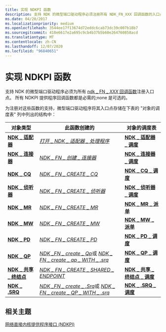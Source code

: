 ```yaml
---
title: 实现 NDKPI 函数
description: 支持 NDK 的微型端口驱动程序必须注册所有 NDK_FN_XXX 回调函数的入口点。 所有 NDKPI 提供程序回调函数都是必需的;none 是可选的。
ms.date: 04/20/2017
ms.localizationpriority: medium
ms.openlocfilehash: 3544ee17f13674d72eddc6cab73dc39c007b18b7
ms.sourcegitcommit: 418e6617e2a695c9cb4b37b5b60e264760858acd
ms.translationtype: MT
ms.contentlocale: zh-CN
ms.lasthandoff: 12/07/2020
ms.locfileid: "96840651"
---
```

# <a name="implementing-ndkpi-functions"></a>实现 NDKPI 函数


支持 NDK 的微型端口驱动程序必须为所有 [ndk \_ FN \_ *XXX* 回调函数](/windows-hardware/drivers/ddi/_netvista/)注册入口点。 所有 NDKPI 提供程序回调函数都是必需的;none 是可选的。

为注册对这些函数的支持，微型端口驱动程序将其入口点存储在下表的 "对象的调度表" 列中列出的结构中：

| 对象类型                                               | 此函数创建的                                                                                                       | 对象的调度表                                                      |
|-----------------------------------------------------------|--------------------------------------------------------------------------------------------------------------------------------|------------------------------------------------------------------------------|
| [**NDK \_ 适配器**](/windows-hardware/drivers/ddi/ndkpi/ns-ndkpi-_ndk_adapter)                  | [*打开 \_ NDK \_ 适配器 \_ 处理程序*](/windows-hardware/drivers/ddi/ndisndk/nc-ndisndk-open_ndk_adapter_handler)                                                             | [**NDK \_ 适配器 \_ 调度**](/windows-hardware/drivers/ddi/ndkpi/ns-ndkpi-_ndk_adapter_dispatch)                  |
| [**NDK \_ 连接器**](/windows-hardware/drivers/ddi/ndkpi/ns-ndkpi-_ndk_connector)              | [*NDK \_ FN \_ 创建 \_ 连接器*](/windows-hardware/drivers/ddi/ndkpi/nc-ndkpi-ndk_fn_create_connector)                                                               | [**NDK \_ 连接器 \_ 调度**](/windows-hardware/drivers/ddi/ndkpi/ns-ndkpi-_ndk_connector_dispatch)              |
| [**NDK \_ CQ**](/windows-hardware/drivers/ddi/ndkpi/ns-ndkpi-_ndk_cq)                            | [*NDK \_ FN \_ CREATE \_ CQ*](/windows-hardware/drivers/ddi/ndkpi/nc-ndkpi-ndk_fn_create_cq)                                                                             | [**NDK \_ CQ \_ 调度**](/windows-hardware/drivers/ddi/ndkpi/ns-ndkpi-_ndk_cq_dispatch)                            |
| [**NDK \_ 侦听器**](/windows-hardware/drivers/ddi/ndkpi/ns-ndkpi-_ndk_listener)                | [*NDK \_ FN \_ CREATE \_ 侦听器*](/windows-hardware/drivers/ddi/ndkpi/nc-ndkpi-ndk_fn_create_listener)                                                                 | [**NDK \_ 侦听器 \_ 调度**](/windows-hardware/drivers/ddi/ndkpi/ns-ndkpi-_ndk_listener_dispatch)                |
| [**NDK \_ MR**](/windows-hardware/drivers/ddi/ndkpi/ns-ndkpi-_ndk_mr)                            | [*NDK \_ FN \_ CREATE \_ MR*](/windows-hardware/drivers/ddi/ndkpi/nc-ndkpi-ndk_fn_create_mr)                                                                             | [**NDK \_ MR \_ 派单**](/windows-hardware/drivers/ddi/ndkpi/ns-ndkpi-_ndk_mr_dispatch)                            |
| [**NDK \_ MW**](/windows-hardware/drivers/ddi/ndkpi/ns-ndkpi-_ndk_mw)                            | [*NDK \_ FN \_ CREATE \_ MW*](/windows-hardware/drivers/ddi/ndkpi/nc-ndkpi-ndk_fn_create_mw)                                                                             | [**NDK \_ MW \_ 派单**](/windows-hardware/drivers/ddi/ndkpi/ns-ndkpi-_ndk_mw_dispatch)                            |
| [**NDK \_ PD**](/windows-hardware/drivers/ddi/ndkpi/ns-ndkpi-_ndk_pd)                            | [*NDK \_ FN \_ CREATE \_ PD*](/windows-hardware/drivers/ddi/ndkpi/nc-ndkpi-ndk_fn_create_pd)                                                                             | [**NDK \_ PD \_ 调度**](/windows-hardware/drivers/ddi/ndkpi/ns-ndkpi-_ndk_pd_dispatch)                            |
| [**NDK \_ QP**](/windows-hardware/drivers/ddi/ndkpi/ns-ndkpi-_ndk_qp)                            | [*NDK \_FN \_ create \_ Qp*](/windows-hardware/drivers/ddi/ndkpi/nc-ndkpi-ndk_fn_create_qp)或 [ *NDK \_ FN \_ create \_ qp \_ WITH \_ .srq*](/windows-hardware/drivers/ddi/ndkpi/nc-ndkpi-ndk_fn_create_qp_with_srq)   | [**NDK \_ QP \_ 调度**](/windows-hardware/drivers/ddi/ndkpi/ns-ndkpi-_ndk_qp_dispatch)                            |
| [**NDK \_ 共享 \_ 终结点**](/windows-hardware/drivers/ddi/ndkpi/ns-ndkpi-_ndk_shared_endpoint) | [*NDK \_ FN \_ CREATE \_ SHARED \_ ENDPOINT*](/windows-hardware/drivers/ddi/ndkpi/nc-ndkpi-ndk_fn_create_shared_endpoint)                                                  | [**NDK \_ 共享 \_ 终结点 \_ 调度**](/windows-hardware/drivers/ddi/ndkpi/ns-ndkpi-_ndk_shared_endpoint_dispatch) |
| [**NDK \_ .SRQ**](/windows-hardware/drivers/ddi/ndkpi/ns-ndkpi-_ndk_srq)                          | [*NDK \_FN \_ create \_ .Srq*](/windows-hardware/drivers/ddi/ndkpi/nc-ndkpi-ndk_fn_create_srq)或 [ *NDK \_ FN \_ create \_ QP \_ WITH \_ .srq*](/windows-hardware/drivers/ddi/ndkpi/nc-ndkpi-ndk_fn_create_qp_with_srq) | [**NDK \_ .SRQ \_ 调度**](/windows-hardware/drivers/ddi/ndkpi/ns-ndkpi-_ndk_srq_dispatch)                          |

 

## <a name="related-topics"></a>相关主题


[网络直接内核提供程序接口 (NDKPI)](./overview-of-network-direct-kernel-provider-interface--ndkpi-.md)

 

